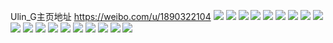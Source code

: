 Ulin_G主页地址 https://weibo.com/u/1890322104 
![](https://wx4.sinaimg.cn/mw2000/70ac06b8ly1h88jxd462sj225835s4qr.jpg) 
![](https://wx4.sinaimg.cn/mw2000/70ac06b8ly1h88jwvf7fgj223e35sb2a.jpg) 
![](https://wx4.sinaimg.cn/mw2000/70ac06b8ly1h88jx6jegqj223u35shdu.jpg) 
![](https://wx4.sinaimg.cn/mw2000/70ac06b8ly1h88jx4triqj227j35s4qr.jpg) 
![](https://wx4.sinaimg.cn/mw2000/70ac06b8ly1h88jx8nlsxj222t35sx6q.jpg) 
![](https://wx4.sinaimg.cn/mw2000/70ac06b8ly1h88jwndgndj235s23u7wj.jpg) 
![](https://wx4.sinaimg.cn/mw2000/70ac06b8ly1h88jzq2jd0j20zu1bju0x.jpg) 
![](https://wx4.sinaimg.cn/mw2000/70ac06b8ly1h88jwpghomj222n35snpe.jpg) 
![](https://wx4.sinaimg.cn/mw2000/70ac06b8ly1h88jzovpn8j20zu1b2e81.jpg) 
![](https://wx4.sinaimg.cn/mw2000/70ac06b8ly1h88k0fgl7kj20u00u0164.jpg) 
![](https://wx4.sinaimg.cn/mw2000/70ac06b8ly1h88jwynl83j222a35qqv6.jpg) 
![](https://wx4.sinaimg.cn/mw2000/70ac06b8ly1h88jzr9ksjj20zu1avnpd.jpg) 
![](https://wx4.sinaimg.cn/mw2000/70ac06b8ly1h88jwze24hj22c02c0e81.jpg) 
![](https://wx4.sinaimg.cn/mw2000/70ac06b8ly1h88k0rwsy9j20u00u0ahl.jpg) 
![](https://wx4.sinaimg.cn/mw2000/70ac06b8ly1h88jx1oc5uj22c0340npf.jpg) 
![](https://wx4.sinaimg.cn/mw2000/70ac06b8ly1h6diahtpmhj22c02c0e82.jpg) 
![](https://wx4.sinaimg.cn/mw2000/70ac06b8ly1h6diaj7lvoj22c02c0b2a.jpg) 
![](https://wx4.sinaimg.cn/mw2000/70ac06b8ly1h6diakmcbpj22c02c0u0y.jpg) 
![](https://wx4.sinaimg.cn/mw2000/70ac06b8ly1h6diaggc8nj22c02c0x05.jpg) 
